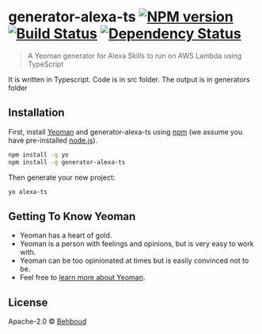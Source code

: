 # generator-alexa-ts [![NPM version][npm-image]][npm-url] [![Build Status][travis-image]][travis-url] [![Dependency Status][daviddm-image]][daviddm-url]
> A Yeoman generator for Alexa Skills to run on AWS Lambda using TypeScript

It is written in Typescript. Code is in src folder. The output is in generators folder

## Installation

First, install [Yeoman](http://yeoman.io) and generator-alexa-ts using [npm](https://www.npmjs.com/) (we assume you have pre-installed [node.js](https://nodejs.org/)).

```bash
npm install -g yo
npm install -g generator-alexa-ts
```

Then generate your new project:

```bash
yo alexa-ts
```

## Getting To Know Yeoman

 * Yeoman has a heart of gold.
 * Yeoman is a person with feelings and opinions, but is very easy to work with.
 * Yeoman can be too opinionated at times but is easily convinced not to be.
 * Feel free to [learn more about Yeoman](http://yeoman.io/).

## License

Apache-2.0 © [Behboud]()


[npm-image]: https://badge.fury.io/js/generator-alexa-ts.svg
[npm-url]: https://npmjs.org/package/generator-alexa-ts
[travis-image]: https://travis-ci.org/behboud/generator-alexa-ts.svg?branch=master
[travis-url]: https://travis-ci.org/behboud/generator-alexa-ts
[daviddm-image]: https://david-dm.org/behboud/generator-alexa-ts.svg?theme=shields.io
[daviddm-url]: https://david-dm.org/behboud/generator-alexa-ts
